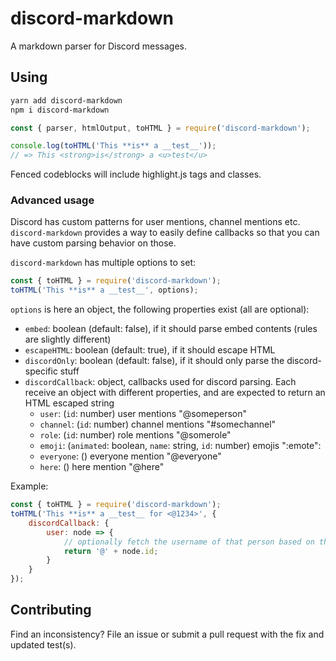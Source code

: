 # discord-markdown
A markdown parser for Discord messages.

## Using

```bash
yarn add discord-markdown
npm i discord-markdown
```

```js
const { parser, htmlOutput, toHTML } = require('discord-markdown');

console.log(toHTML('This **is** a __test__'));
// => This <strong>is</strong> a <u>test</u>
```

Fenced codeblocks will include highlight.js tags and classes.

### Advanced usage

Discord has custom patterns for user mentions, channel mentions etc. `discord-markdown` provides a way to easily define callbacks so that you can have custom parsing behavior on those.

`discord-markdown` has multiple options to set:

```js
const { toHTML } = require('discord-markdown');
toHTML('This **is** a __test__', options);
```

`options` is here an object, the following properties exist (all are optional):

* `embed`: boolean (default: false), if it should parse embed contents (rules are slightly different)
* `escapeHTML`: boolean (default: true), if it should escape HTML
* `discordOnly`: boolean (default: false), if it should only parse the discord-specific stuff
* `discordCallback`: object, callbacks used for discord parsing. Each receive an object with different properties, and are expected to return an HTML escaped string
  * `user`: (`id`: number) user mentions "@someperson"
  * `channel`: (`id`: number) channel mentions "#somechannel"
  * `role`: (`id`: number) role mentions "@somerole"
  * `emoji`: (`animated`: boolean, `name`: string, `id`: number) emojis ":emote":
  * `everyone`: () everyone mention "@everyone"
  * `here`: () here mention "@here"

Example:

```js
const { toHTML } = require('discord-markdown');
toHTML('This **is** a __test__ for <@1234>', {
	discordCallback: {
		user: node => {
			// optionally fetch the username of that person based on their userid (node.id)
			return '@' + node.id;
		}
	}
});
```

## Contributing

Find an inconsistency? File an issue or submit a pull request with the fix and updated test(s).
